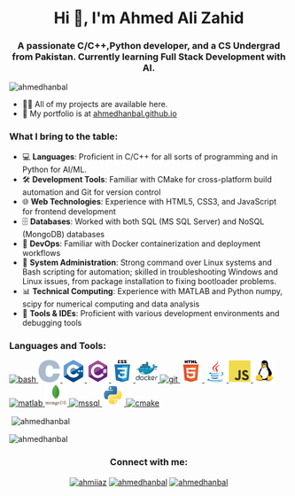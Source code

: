 <h1 align="center">Hi 👋, I'm Ahmed Ali Zahid</h1>
<h3 align="center">A passionate C/C++,Python developer, and a CS Undergrad from Pakistan. Currently learning Full Stack Development with AI.</h3>

<p align="left"> <img src="https://komarev.com/ghpvc/?username=ahmedhanbal&label=Profile%20views&color=0e75b6&style=flat" alt="ahmedhanbal" /> </p>

- 👨‍💻 All of my projects are available here.
- 📄 My portfolio is at [ahmedhanbal.github.io](https://ahmedhanbal.github.io)

### What I bring to the table:

- 💻 **Languages**: Proficient in C/C++ for all sorts of programming and in Python for AI/ML.
- 🛠️ **Development Tools**: Familiar with CMake for cross-platform build automation and Git for version control
- 🌐 **Web Technologies**: Experience with HTML5, CSS3, and JavaScript for frontend development
- 🗄️ **Databases**: Worked with both SQL (MS SQL Server) and NoSQL (MongoDB) databases
- 🐳 **DevOps**: Familiar with Docker containerization and deployment workflows
- 🐧 **System Administration**: Strong command over Linux systems and Bash scripting for automation; skilled in troubleshooting Windows and Linux issues, from package installation to fixing bootloader problems.
- 📊 **Technical Computing**: Experience with MATLAB and Python numpy, scipy for numerical computing and data analysis
- 🔧 **Tools & IDEs**: Proficient with various development environments and debugging tools

<h3 align="left">Languages and Tools:</h3>
<p align="left"> <a href="https://www.gnu.org/software/bash/" target="_blank" rel="noreferrer"> <img src="https://www.vectorlogo.zone/logos/gnu_bash/gnu_bash-icon.svg" alt="bash" width="40" height="40"/> </a> <a href="https://www.cprogramming.com/" target="_blank" rel="noreferrer"> <img src="https://raw.githubusercontent.com/devicons/devicon/master/icons/c/c-original.svg" alt="c" width="40" height="40"/> </a> <a href="https://www.w3schools.com/cpp/" target="_blank" rel="noreferrer"> <img src="https://raw.githubusercontent.com/devicons/devicon/master/icons/cplusplus/cplusplus-original.svg" alt="cplusplus" width="40" height="40"/> </a> <a href="https://www.w3schools.com/cs/" target="_blank" rel="noreferrer"> <img src="https://raw.githubusercontent.com/devicons/devicon/master/icons/csharp/csharp-original.svg" alt="csharp" width="40" height="40"/> </a> <a href="https://www.w3schools.com/css/" target="_blank" rel="noreferrer"> <img src="https://raw.githubusercontent.com/devicons/devicon/master/icons/css3/css3-original-wordmark.svg" alt="css3" width="40" height="40"/> </a> <a href="https://www.docker.com/" target="_blank" rel="noreferrer"> <img src="https://raw.githubusercontent.com/devicons/devicon/master/icons/docker/docker-original-wordmark.svg" alt="docker" width="40" height="40"/> </a> <a href="https://git-scm.com/" target="_blank" rel="noreferrer"> <img src="https://www.vectorlogo.zone/logos/git-scm/git-scm-icon.svg" alt="git" width="40" height="40"/> </a> <a href="https://www.w3.org/html/" target="_blank" rel="noreferrer"> <img src="https://raw.githubusercontent.com/devicons/devicon/master/icons/html5/html5-original-wordmark.svg" alt="html5" width="40" height="40"/> </a> <a href="https://www.java.com" target="_blank" rel="noreferrer"> <img src="https://raw.githubusercontent.com/devicons/devicon/master/icons/java/java-original.svg" alt="java" width="40" height="40"/> </a> <a href="https://developer.mozilla.org/en-US/docs/Web/JavaScript" target="_blank" rel="noreferrer"> <img src="https://raw.githubusercontent.com/devicons/devicon/master/icons/javascript/javascript-original.svg" alt="javascript" width="40" height="40"/> </a> <a href="https://www.linux.org/" target="_blank" rel="noreferrer"> <img src="https://raw.githubusercontent.com/devicons/devicon/master/icons/linux/linux-original.svg" alt="linux" width="40" height="40"/> </a> <a href="https://www.mathworks.com/" target="_blank" rel="noreferrer"> <img src="https://upload.wikimedia.org/wikipedia/commons/2/21/Matlab_Logo.png" alt="matlab" width="40" height="40"/> </a> <a href="https://www.mongodb.com/" target="_blank" rel="noreferrer"> <img src="https://raw.githubusercontent.com/devicons/devicon/master/icons/mongodb/mongodb-original-wordmark.svg" alt="mongodb" width="40" height="40"/> </a> <a href="https://www.microsoft.com/en-us/sql-server" target="_blank" rel="noreferrer"> <img src="https://www.svgrepo.com/show/303229/microsoft-sql-server-logo.svg" alt="mssql" width="40" height="40"/> </a> <a href="https://www.python.org" target="_blank" rel="noreferrer"> <img src="https://raw.githubusercontent.com/devicons/devicon/master/icons/python/python-original.svg" alt="python" width="40" height="40"/> </a> <a href="https://www.python.org" target="_blank" rel="noreferrer"> <img src="https://github.com/user-attachments/assets/110001cc-996b-4e74-b2d1-5383e56636a8" alt="cmake" width="40" height="40"/> </a> </p>

<p>&nbsp;<img align="center" src="https://github-readme-stats.vercel.app/api?username=ahmedhanbal&show_icons=true&locale=en" alt="ahmedhanbal" /></p>

<p><img align="center" src="https://github-readme-stats.vercel.app/api/top-langs?username=ahmedhanbal&show_icons=true&locale=en&layout=compact" alt="ahmedhanbal" /></p>

<h3 align="center">Connect with me:</h3>
<p align="center">
<a href="https://twitter.com/ahmiiaz" target="blank"><img align="center" src="https://raw.githubusercontent.com/rahuldkjain/github-profile-readme-generator/master/src/images/icons/Social/twitter.svg" alt="ahmiiaz" height="30" width="40" /></a>
<a href="https://linkedin.com/in/ahmedhanbal" target="blank"><img align="center" src="https://raw.githubusercontent.com/rahuldkjain/github-profile-readme-generator/master/src/images/icons/Social/linked-in-alt.svg" alt="ahmedhanbal" height="30" width="40" /></a>
<a href="mailto:ahmed.alizahid14@gmail.com target="blank"><img align="center" src="https://github.com/user-attachments/assets/3b019e4d-a9fc-44d1-828a-daa8d1a74547" alt="ahmedhanbal" height="30" width="40" /></a>
</p>
